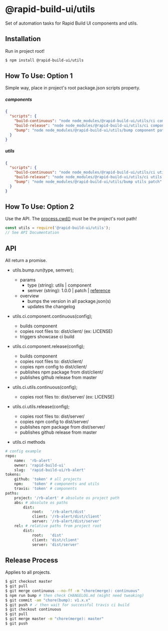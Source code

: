 # @rapid-build-ui/utils
Set of automation tasks for Rapid Build UI components and utils.


## Installation
Run in project root!

```bash
$ npm install @rapid-build-ui/utils
```


## How To Use: Option 1
Simple way, place in project's root package.json scripts property.

##### components
```json
{
  "scripts": {
    "build-continuous": "node node_modules/@rapid-build-ui/utils/ci component continuous",
    "build-release": "node node_modules/@rapid-build-ui/utils/ci component release",
    "bump": "node node_modules/@rapid-build-ui/utils/bump component patch"
  }
}
```

##### utils
```json
{
  "scripts": {
    "build-continuous": "node node_modules/@rapid-build-ui/utils/ci utils continuous",
    "build-release": "node node_modules/@rapid-build-ui/utils/ci utils release",
    "bump": "node node_modules/@rapid-build-ui/utils/bump utils patch"
  }
}
```


## How To Use: Option 2
Use the API. The [process.cwd()](https://goo.gl/QS1WtL) must be the project's root path!

```js
const utils = require('@rapid-build-ui/utils');
// See API Documentation
```


## API
All return a promise.

* utils.bump.run(type, semver);
	* params
		* type (string): utils | component
		* semver (string): 1.0.0 | patch | [reference](https://docs.npmjs.com/cli/version)
	* overview
		* bumps the version in all package.json(s)
		* updates the changelog


* utils.ci.component.continuous(config);
	* builds component
	* copies root files to: dist/client/ (ex: LICENSE)
	* triggers showcase ci build


* utils.ci.component.release(config);
	* builds component
	* copies root files to: dist/client/
	* copies npm config to dist/client/
	* publishes npm package from dist/client/
	* publishes github release from master


* utils.ci.utils.continuous(config);
	* copies root files to: dist/server/ (ex: LICENSE)


* utils.ci.utils.release(config);
	* copies root files to: dist/server/
	* copies npm config to dist/server/
	* publishes npm package from dist/server/
	* publishes github release from master


* utils.ci methods
```coffeescript
# config example
repo:
	name:  'rb-alert'
	owner: 'rapid-build-ui'
	slug:  'rapid-build-ui/rb-alert'
tokens:
	github: 'token' # all projects
	npm:    'token' # components and utils
	travis: 'token' # components
paths:
	project: '/rb-alert' # absolute os project path
	abs: # absolute os paths
		dist:
			root:   '/rb-alert/dist'
			client: '/rb-alert/dist/client'
			server: '/rb-alert/dist/server'
	rel: # relative paths from project root
		dist:
			root:   'dist'
			client: 'dist/client'
			server: 'dist/server'
```


## Release Process
Applies to all projects.

```bash
$ git checkout master
$ git pull
$ git merge continuous --no-ff -m "chore(merge): continuous"
$ npm run bump # then check CHANGELOG.md (might need tweaking)
$ git commit -am "chore(bump): v1.x.x"
$ git push # ✓ then wait for successful travis ci build
$ git checkout continuous
$ git pull
$ git merge master -m "chore(merge): master"
$ git push
```
